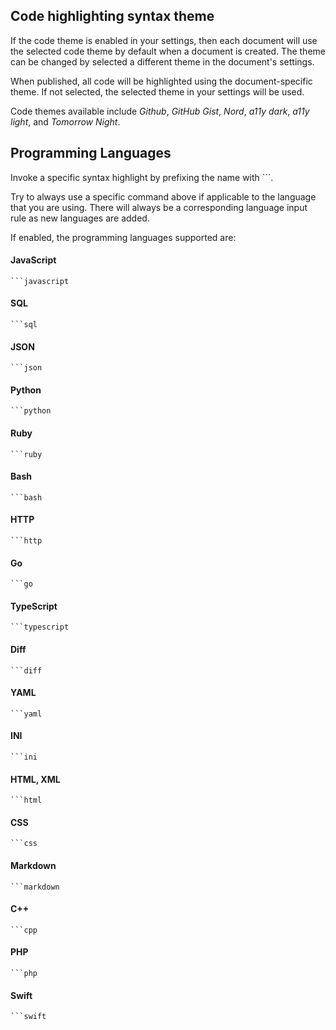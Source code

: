 ## Code highlighting syntax theme

If the code theme is enabled in your settings, then each document will use the selected code theme by default when a document is created. The theme can be changed by selected a different theme in the document's settings.

When published, all code will be highlighted using the document-specific theme. If not selected, the selected theme in your settings will be used.

Code themes available include _Github_, _GitHub Gist_, _Nord_, _a11y dark_, _a11y light_, and _Tomorrow Night_.

## Programming Languages

Invoke a specific syntax highlight by prefixing the name with ```.

Try to always use a specific command above if applicable to the language
that you are using. There will always be a corresponding language input rule as
new languages are added.

If enabled, the programming languages supported are:

#### JavaScript

````
```javascript
````

#### SQL

````
```sql
````

#### JSON

````
```json
````

#### Python

````
```python
````

#### Ruby

````
```ruby
````

#### Bash

````
```bash
````

#### HTTP

````
```http
````

#### Go

````
```go
````

#### TypeScript

````
```typescript
````

#### Diff

````
```diff
````

#### YAML

````
```yaml
````

#### INI

````
```ini
````

#### HTML, XML

````
```html
````

#### CSS

````
```css
````

#### Markdown

````
```markdown
````

#### C++

````
```cpp
````

#### PHP

````
```php
````

#### Swift

````
```swift
````
